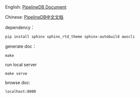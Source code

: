 English: [PipelineDB Document](http://docs.pipelinedb.com/)

Chinese: [PipelineDB中文文档](https://pipelinedb-doc-cn.readthedocs.io/zh_CN/latest/)

dependency：
``` shell
pip install sphinx sphinx_rtd_theme sphinx-autobuild awscli
```
generate doc：
``` shell
make
```
run local server
``` shell
make serve
```
browse doc:
```
localhost:8000
```
